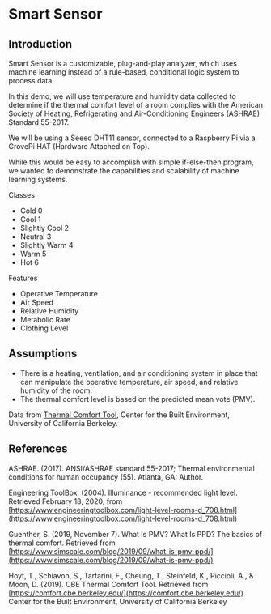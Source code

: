# Smart Sensor

## Introduction

Smart Sensor is a customizable, plug-and-play analyzer, which uses machine learning instead of a rule-based, conditional logic system to process data.

In this demo, we will use temperature and humidity data collected to determine if the thermal comfort level of a room complies with the American Society of Heating, Refrigerating and Air-Conditioning Engineers (ASHRAE) Standard 55-2017.

We will be using a Seeed DHT11 sensor, connected to a Raspberry Pi via a GrovePi HAT (Hardware Attached on Top).

While this would be easy to accomplish with simple if-else-then program, we wanted to demonstrate the capabilities and scalability of machine learning systems.

Classes

- Cold 0
- Cool 1
- Slightly Cool 2
- Neutral 3
- Slightly Warm 4
- Warm 5
- Hot 6

Features

- Operative Temperature
- Air Speed
- Relative Humidity
- Metabolic Rate
- Clothing Level

## Assumptions

- There is a heating, ventilation, and air conditioning system in place that can manipulate the operative temperature, air speed, and relative humidity of the room.
- The thermal comfort level is based on the predicted mean vote (PMV).

Data from [Thermal Comfort Tool](https://comfort.cbe.berkeley.edu/), Center for the Built Environment, University of California Berkeley.

## References

ASHRAE. (2017). ANSI/ASHRAE standard 55-2017; Thermal environmental conditions for human occupancy (55). Atlanta, GA: Author.

Engineering ToolBox. (2004). Illuminance - recommended light level. Retrieved February 18, 2020, from [https://www.engineeringtoolbox.com/light-level-rooms-d_708.html](https://www.engineeringtoolbox.com/light-level-rooms-d_708.html)

Guenther, S. (2019, November 7). What Is PMV? What Is PPD? The basics of thermal comfort. Retrieved from [https://www.simscale.com/blog/2019/09/what-is-pmv-ppd/](https://www.simscale.com/blog/2019/09/what-is-pmv-ppd/)

Hoyt, T., Schiavon, S., Tartarini, F., Cheung, T., Steinfeld, K., Piccioli, A., & Moon, D. (2019). CBE Thermal Comfort Tool. Retrieved from [https://comfort.cbe.berkeley.edu/](https://comfort.cbe.berkeley.edu/)
Center for the Built Environment, University of California Berkeley